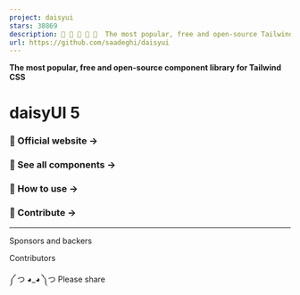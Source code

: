```yaml
---
project: daisyui
stars: 38869
description: 🌼 🌼 🌼 🌼 🌼  The most popular, free and open-source Tailwind CSS component library
url: https://github.com/saadeghi/daisyui
---
```


**The most popular, free and open-source component library for Tailwind CSS**

daisyUI 5
=========

### 🌼 Official website →

### 🧩 See all components →

### 🚀 How to use →

### 🤝 Contribute →

* * *

Sponsors and backers

Contributors

༼ つ ◕\_◕ ༽つ Please share
